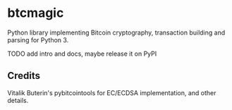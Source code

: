 # btcmagic

Python library implementing Bitcoin cryptography, transaction building and
parsing for Python 3.

TODO add intro and docs, maybe release it on PyPI

## Credits
Vitalik Buterin's pybitcointools for EC/ECDSA implementation, and other details.
